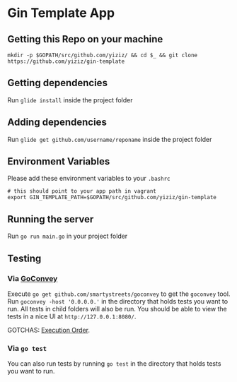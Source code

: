 # Gin Template App

## Getting this Repo on your machine
```
mkdir -p $GOPATH/src/github.com/yiziz/ && cd $_ && git clone https://github.com/yiziz/gin-template
```

## Getting dependencies
Run `glide install` inside the project folder

## Adding dependencies
Run `glide get github.com/username/reponame` inside the project folder

## Environment Variables
Please add these environment variables to your `.bashrc`
```
# this should point to your app path in vagrant
export GIN_TEMPLATE_PATH=$GOPATH/src/github.com/yiziz/gin-template
```

## Running the server
Run `go run main.go` in your project folder

## Testing

### Via [GoConvey](https://github.com/smartystreets/goconvey)
Execute `go get github.com/smartystreets/goconvey` to get the `goconvey` tool.  Run `goconvey -host '0.0.0.0.'` in the directory that holds tests you want to run.  All tests in child folders will also be run.  You should be able to view the tests in a nice UI at `http://127.0.0.1:8080/`.

GOTCHAS: [Execution Order](https://github.com/smartystreets/goconvey/wiki/Execution-order).

### Via `go test`
You can also run tests by running `go test` in the directory that holds tests you want to run.
